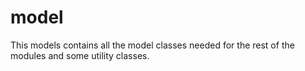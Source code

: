 # model
This models contains all the model classes needed for the rest of the modules and some utility classes. 